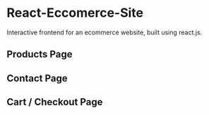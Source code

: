 # React-Eccomerce-Site
Interactive frontend for an ecommerce website, built using react.js.

## Products Page

## Contact Page

## Cart / Checkout Page
